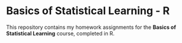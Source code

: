 # Basics of Statistical Learning - R

This repository contains my homework assignments for the **Basics of Statistical Learning** course, completed in R.
